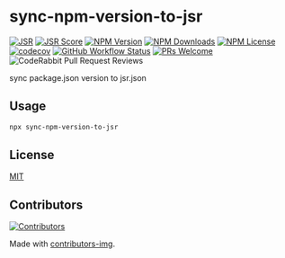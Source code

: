 # sync-npm-version-to-jsr

[![JSR](https://jsr.io/badges/@eggjs/sync-npm-version-to-jsr)](https://jsr.io/@eggjs/sync-npm-version-to-jsr)
[![JSR Score](https://jsr.io/badges/@eggjs/sync-npm-version-to-jsr/score)](https://jsr.io/@eggjs/sync-npm-version-to-jsr)
[![NPM Version](https://img.shields.io/npm/v/sync-npm-version-to-jsr)](https://www.npmjs.com/package/sync-npm-version-to-jsr)
[![NPM Downloads](https://img.shields.io/npm/dm/sync-npm-version-to-jsr)](https://www.npmjs.com/package/sync-npm-version-to-jsr)
[![NPM License](https://img.shields.io/npm/l/sync-npm-version-to-jsr)](https://github.com/node-modules/sync-npm-version-to-jsr/blob/master/LICENSE)
[![codecov](https://codecov.io/gh/node-modules/sync-npm-version-to-jsr/branch/master/graph/badge.svg)](https://codecov.io/gh/node-modules/sync-npm-version-to-jsr)
[![GitHub Workflow Status](https://img.shields.io/github/actions/workflow/status/node-modules/sync-npm-version-to-jsr/ci.yml?branch=master)](https://github.com/node-modules/sync-npm-version-to-jsr/actions/workflows/ci.yml?query=branch%3Amaster)
[![PRs Welcome](https://img.shields.io/badge/PRs-welcome-brightgreen.svg?style=flat-square)](https://makeapullrequest.com)
![CodeRabbit Pull Request Reviews](https://img.shields.io/coderabbit/prs/github/node-modules/sync-npm-version-to-jsr)

sync package.json version to jsr.json

## Usage

```bash
npx sync-npm-version-to-jsr
```

## License

[MIT](./LICENSE)

## Contributors

[![Contributors](https://contrib.rocks/image?repo=node-modules/sync-npm-version-to-jsr)](https://github.com/node-modules/sync-npm-version-to-jsr/graphs/contributors)

Made with [contributors-img](https://contrib.rocks).
